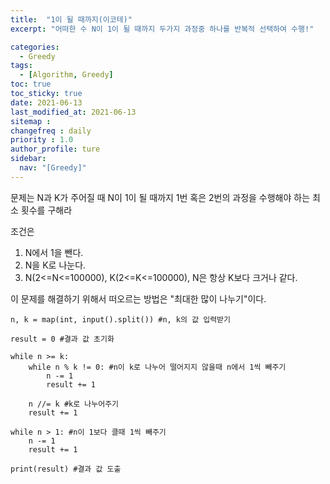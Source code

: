 ```yaml
---
title:  "1이 될 때까지(이코테)"
excerpt: "어떠한 수 N이 1이 될 때까지 두가지 과정중 하나를 반복적 선택하여 수행!"

categories:
  - Greedy
tags:
  - [Algorithm, Greedy]
toc: true
toc_sticky: true
date: 2021-06-13
last_modified_at: 2021-06-13
sitemap :
changefreq : daily
priority : 1.0
author_profile: ture
sidebar:
  nav: "[Greedy]"
---
```

문제는 N과 K가 주어질 때 N이 1이 될 때까지 1번 혹은 2번의 과정을 수행해야 하는 최소 횟수를 구해라

조건은
1. N에서 1을 뺀다.
2. N을 K로 나눈다.
3. N(2<=N<=100000), K(2<=K<=100000), N은 항상 K보다 크거나 같다.

이 문제를 해결하기 위해서 떠오르는 방법은 "최대한 많이 나누기"이다.
```
n, k = map(int, input().split()) #n, k의 값 입력받기

result = 0 #결과 값 초기화

while n >= k:
    while n % k != 0: #n이 k로 나누어 떨어지지 않을때 n에서 1씩 빼주기
        n -= 1
        result += 1
    
    n //= k #k로 나누어주기
    result += 1

while n > 1: #n이 1보다 클때 1씩 빼주기
    n -= 1
    result += 1

print(result) #결과 값 도출
```